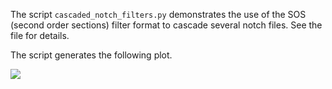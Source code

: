 The script ``cascaded_notch_filters.py`` demonstrates the use of the SOS
(second order sections) filter format to cascade several notch files.
See the file for details.

The script generates the following plot.

![](https://github.com/WarrenWeckesser/experiments/blob/main/python/scipy/cascaded-notch-filters/cascaded_notch_filters.svg)
